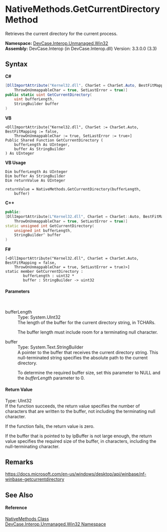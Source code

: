 # NativeMethods.GetCurrentDirectory Method 
 

Retrieves the current directory for the current process.

**Namespace:**&nbsp;<a href="N_DevCase_Interop_Unmanaged_Win32">DevCase.Interop.Unmanaged.Win32</a><br />**Assembly:**&nbsp;DevCase.Interop (in DevCase.Interop.dll) Version: 3.3.0.0 (3.3)

## Syntax

**C#**<br />
``` C#
[DllImportAttribute("Kernel32.dll", CharSet = CharSet.Auto, BestFitMapping = false, 
	ThrowOnUnmappableChar = true, SetLastError = true)]
public static uint GetCurrentDirectory(
	uint bufferLength,
	StringBuilder buffer
)
```

**VB**<br />
``` VB
<DllImportAttribute("Kernel32.dll", CharSet := CharSet.Auto, BestFitMapping := false, 
	ThrowOnUnmappableChar := true, SetLastError := true>]
Public Shared Function GetCurrentDirectory ( 
	bufferLength As UInteger,
	buffer As StringBuilder
) As UInteger
```

**VB Usage**<br />
``` VB Usage
Dim bufferLength As UInteger
Dim buffer As StringBuilder
Dim returnValue As UInteger

returnValue = NativeMethods.GetCurrentDirectory(bufferLength, 
	buffer)
```

**C++**<br />
``` C++
public:
[DllImportAttribute(L"Kernel32.dll", CharSet = CharSet::Auto, BestFitMapping = false, 
	ThrowOnUnmappableChar = true, SetLastError = true)]
static unsigned int GetCurrentDirectory(
	unsigned int bufferLength, 
	StringBuilder^ buffer
)
```

**F#**<br />
``` F#
[<DllImportAttribute("Kernel32.dll", CharSet = CharSet.Auto, BestFitMapping = false, 
	ThrowOnUnmappableChar = true, SetLastError = true)>]
static member GetCurrentDirectory : 
        bufferLength : uint32 * 
        buffer : StringBuilder -> uint32 

```


#### Parameters
&nbsp;<dl><dt>bufferLength</dt><dd>Type: System.UInt32<br />The length of the buffer for the current directory string, in TCHARs. 

 The buffer length must include room for a terminating null character.</dd><dt>buffer</dt><dd>Type: System.Text.StringBuilder<br />A pointer to the buffer that receives the current directory string. This null-terminated string specifies the absolute path to the current directory. 

 To determine the required buffer size, set this parameter to NULL and the *bufferLength* parameter to 0.</dd></dl>

#### Return Value
Type: UInt32<br />If the function succeeds, the return value specifies the number of characters that are written to the buffer, not including the terminating null character. 

 If the function fails, the return value is zero. 

 If the buffer that is pointed to by lpBuffer is not large enough, the return value specifies the required size of the buffer, in characters, including the null-terminating character.

## Remarks
<a href="https://docs.microsoft.com/en-us/windows/desktop/api/winbase/nf-winbase-getcurrentdirectory" target="_blank">https://docs.microsoft.com/en-us/windows/desktop/api/winbase/nf-winbase-getcurrentdirectory</a>

## See Also


#### Reference
<a href="T_DevCase_Interop_Unmanaged_Win32_NativeMethods">NativeMethods Class</a><br /><a href="N_DevCase_Interop_Unmanaged_Win32">DevCase.Interop.Unmanaged.Win32 Namespace</a><br />